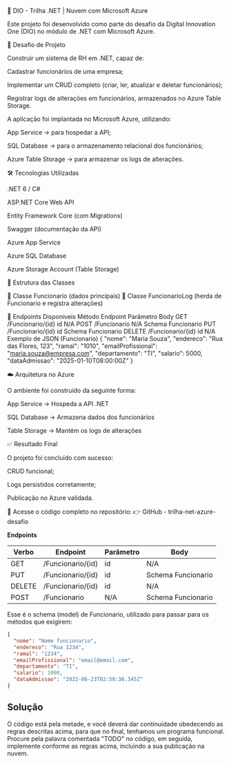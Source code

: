 🚀 DIO - Trilha .NET | Nuvem com Microsoft Azure

Este projeto foi desenvolvido como parte do desafio da Digital Innovation One (DIO) no módulo de .NET com Microsoft Azure.

📌 Desafio de Projeto

Construir um sistema de RH em .NET, capaz de:

Cadastrar funcionários de uma empresa;

Implementar um CRUD completo (criar, ler, atualizar e deletar funcionários);

Registrar logs de alterações em funcionários, armazenados no Azure Table Storage.

A aplicação foi implantada no Microsoft Azure, utilizando:

App Service → para hospedar a API;

SQL Database → para o armazenamento relacional dos funcionários;

Azure Table Storage → para armazenar os logs de alterações.

🛠 Tecnologias Utilizadas

.NET 6 / C#

ASP.NET Core Web API

Entity Framework Core (com Migrations)

Swagger (documentação da API)

Azure App Service

Azure SQL Database

Azure Storage Account (Table Storage)

📂 Estrutura das Classes

📌 Classe Funcionario (dados principais)
📌 Classe FuncionarioLog (herda de Funcionario e registra alterações)

🔗 Endpoints Disponíveis
Método	Endpoint	Parâmetro	Body
GET	/Funcionario/{id}	id	N/A
POST	/Funcionario	N/A	Schema Funcionario
PUT	/Funcionario/{id}	id	Schema Funcionario
DELETE	/Funcionario/{id}	id	N/A
Exemplo de JSON (Funcionario)
{
  "nome": "Maria Souza",
  "endereco": "Rua das Flores, 123",
  "ramal": "1010",
  "emailProfissional": "maria.souza@empresa.com",
  "departamento": "TI",
  "salario": 5000,
  "dataAdmissao": "2025-01-10T08:00:00Z"
}

☁️ Arquitetura no Azure

O ambiente foi construído da seguinte forma:

App Service → Hospeda a API .NET

SQL Database → Armazena dados dos funcionários

Table Storage → Mantém os logs de alterações

✅ Resultado Final

O projeto foi concluído com sucesso:

CRUD funcional;

Logs persistidos corretamente;

Publicação no Azure validada.

📎 Acesse o código completo no repositório:
👉 GitHub - trilha-net-azure-desafio

**Endpoints**


| Verbo  | Endpoint                | Parâmetro | Body               |
|--------|-------------------------|-----------|--------------------|
| GET    | /Funcionario/{id}       | id        | N/A                |
| PUT    | /Funcionario/{id}       | id        | Schema Funcionario |
| DELETE | /Funcionario/{id}       | id        | N/A                |
| POST   | /Funcionario            | N/A       | Schema Funcionario |

Esse é o schema (model) de Funcionario, utilizado para passar para os métodos que exigirem:

```json
{
  "nome": "Nome funcionario",
  "endereco": "Rua 1234",
  "ramal": "1234",
  "emailProfissional": "email@email.com",
  "departamento": "TI",
  "salario": 1000,
  "dataAdmissao": "2022-06-23T02:58:36.345Z"
}
```





## Solução
O código está pela metade, e você deverá dar continuidade obedecendo as regras descritas acima, para que no final, tenhamos um programa funcional. Procure pela palavra comentada "TODO" no código, em seguida, implemente conforme as regras acima, incluindo a sua publicação na nuvem.
